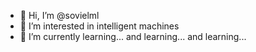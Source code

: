 - 👋 Hi, I’m @sovielml
- 👀 I’m interested in intelligent machines
- 🌱 I’m currently learning... and learning... and learning...
